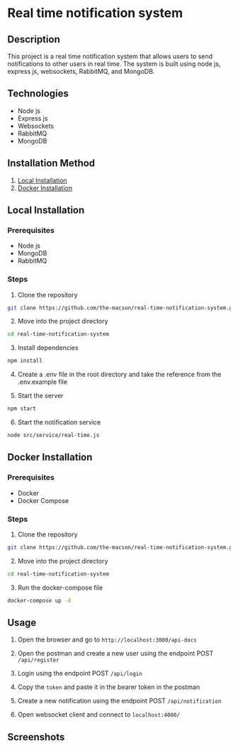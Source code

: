 # Real time notification system

## Description
This project is a real time notification system that allows users to send notifications to other users in real time. The system is built using node js, express js, websockets, RabbitMQ, and MongoDB.

## Technologies
- Node js
- Express js
- Websockets
- RabbitMQ
- MongoDB

## Installation Method
1. [Local Installation](#local-installation)
2. [Docker Installation](#docker-installation)

## Local Installation
### Prerequisites
- Node js
- MongoDB
- RabbitMQ

### Steps
1. Clone the repository
```bash
git clone https://github.com/the-macson/real-time-notification-system.git
```
2. Move into the project directory
```bash
cd real-time-notification-system
```
3. Install dependencies
```bash
npm install
```
4. Create a .env file in the root directory and take the reference from the .env.example file

5. Start the server
```bash
npm start
```

6. Start the notification service
```bash
node src/service/real-time.js
```

## Docker Installation
### Prerequisites
- Docker
- Docker Compose

### Steps
1. Clone the repository
```bash
git clone https://github.com/the-macson/real-time-notification-system.git
```
2. Move into the project directory
```bash
cd real-time-notification-system
```
3. Run the docker-compose file
```bash
docker-compose up -d
```

## Usage
1. Open the browser and go to ```http://localhost:3000/api-docs```

2. Open the postman and create a new user using the endpoint POST ```/api/register```

3. Login using the endpoint POST ```/api/login```

4. Copy the ```token``` and paste it in the bearer token in the postman

5. Create a new notification using the endpoint POST ```/api/notification```

6. Open websocket client and connect to ```localhost:4000/```

## Screenshots
